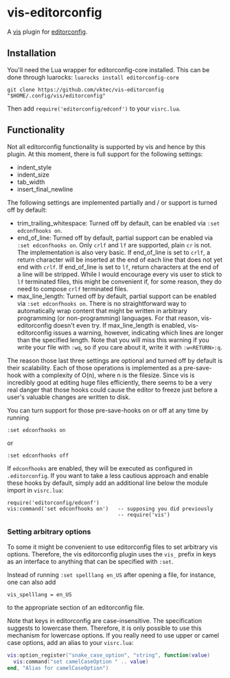 # vis-editorconfig

A [vis][vis] plugin for [editorconfig][ec].

[vis]: https://github.com/martanne/vis
[ec]: http://editorconfig.org/

## Installation

You'll need the Lua wrapper for editorconfig-core installed. This can
be done through luarocks: `luarocks install editorconfig-core`

```shell
git clone https://github.com/vktec/vis-editorconfig "$HOME/.config/vis/editorconfig"
```

Then add `require('editorconfig/edconf')` to your `visrc.lua`.

## Functionality

Not all editorconfig functionality is supported by vis and hence by this
plugin. At this moment, there is full support for the following settings:

- indent_style
- indent_size
- tab_width
- insert_final_newline

The following settings are implemented partially and / or support is
turned off by default:

- trim_trailing_whitespace: Turned off by default, can be enabled
  via `:set edconfhooks on`.
- end_of_line: Turned off by default, partial support can be enabled
  via `:set edconfhooks on`. Only `crlf` and `lf` are supported, plain
  `cr` is not. The implementation is also very basic. If end_of_line
  is set to `crlf`, a return character will be inserted at the end of
  each line that does not yet end with `crlf`. If end_of_line is set
  to `lf`, return characters at the end of a line will be stripped.
  While I would encourage every vis user to stick to `lf` terminated
  files, this might be convenient if, for some reason, they do need
  to compose `crlf` terminated files.
- max_line_length: Turned off by default, partial support can be
  enabled via `:set edconfhooks on`. There is no straightforward way
  to automatically wrap content that might be written in arbitrary
  programming (or non-programming) languages. For that reason,
  vis-editorconfig doesn't even try. If max_line_length is enabled,
  vis-editorconfig issues a warning, however, indicating which lines
  are longer than the specified length. Note that you will miss this
  warning if you write your file with `:wq`, so if you care about it,
  write it with `:w<RETURN>:q`.

The reason those last three settings are optional and turned off by
default is their scalability. Each of those operations is implemented
as a pre-save-hook with a complexity of O(n), where n is the filesize.
Since vis is incredibly good at editing huge files efficiently, there
seems to be a very real danger that those hooks could cause the editor
to freeze just before a user's valuable changes are written to disk.

You can turn support for those pre-save-hooks on or off at any time
by running

    :set edconfhooks on

or

    :set edconfhooks off

If `edconfhooks` are enabled, they will be executed as configured in
`.editorconfig`. If you want to take a less cautious approach and enable
these hooks by default, simply add an additional line below the module
import in `visrc.lua`:

    require('editorconfig/edconf')
    vis:command('set edconfhooks on')   -- supposing you did previously
                                        -- require('vis')

### Setting arbitrary options

To some it might be convenient to use editorconfig files to set arbitrary
vis options. Therefore, the vis editorconfig plugin uses the `vis_`
prefix in keys as an interface to anything that can be specified with
`:set`.

Instead of running `:set spelllang en_US` after opening a file, for
instance, one can also add

    vis_spelllang = en_US

to the appropriate section of an editorconfig file.

Note that keys in editorconfig are case-insensitive. The specification
suggests to lowercase them. Therefore, it is only possible to use this
mechanism for lowercase options. If you really need to use upper or
camel case options, add an alias to your `visrc.lua`:

```lua
vis:option_register("snake_case_option", "string", function(value)
  vis:command("set camelCaseOption " .. value)
end, "Alias for camelCaseOption")
```
